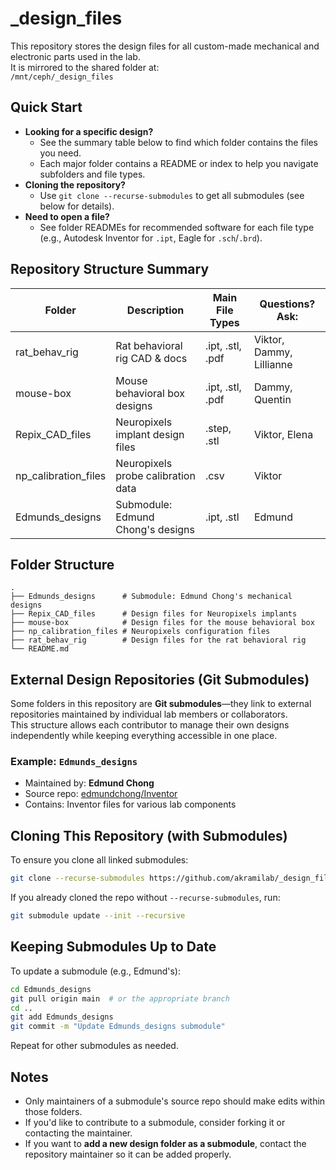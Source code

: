 # _design_files

This repository stores the design files for all custom-made mechanical and electronic parts used in the lab.  
It is mirrored to the shared folder at:  
`/mnt/ceph/_design_files`

## Quick Start

- **Looking for a specific design?**
  - See the summary table below to find which folder contains the files you need.
  - Each major folder contains a README or index to help you navigate subfolders and file types.
- **Cloning the repository?**
  - Use `git clone --recurse-submodules` to get all submodules (see below for details).
- **Need to open a file?**
  - See folder READMEs for recommended software for each file type (e.g., Autodesk Inventor for `.ipt`, Eagle for `.sch`/`.brd`).

## Repository Structure Summary

| Folder                | Description                              | Main File Types      | Questions? Ask:          |
|-----------------------|------------------------------------------|----------------------|--------------------------|
| rat_behav_rig         | Rat behavioral rig CAD & docs            | .ipt, .stl, .pdf     | Viktor, Dammy, Lillianne |
| mouse-box             | Mouse behavioral box designs             | .ipt, .stl, .pdf     | Dammy, Quentin           |
| Repix_CAD_files       | Neuropixels implant design files         | .step, .stl          | Viktor, Elena            |
| np_calibration_files  | Neuropixels probe calibration data       | .csv                 | Viktor                   |
| Edmunds_designs       | Submodule: Edmund Chong's designs        | .ipt, .stl           | Edmund                   |

## Folder Structure

```
.
├── Edmunds_designs      # Submodule: Edmund Chong's mechanical designs
├── Repix_CAD_files      # Design files for Neuropixels implants     
├── mouse-box            # Design files for the mouse behavioral box
├── np_calibration_files # Neuropixels configuration files
├── rat_behav_rig        # Design files for the rat behavioral rig   
└── README.md
```


## External Design Repositories (Git Submodules)

Some folders in this repository are **Git submodules**—they link to external repositories maintained by individual lab members or collaborators.  
This structure allows each contributor to manage their own designs independently while keeping everything accessible in one place.

### Example: `Edmunds_designs`
- Maintained by: **Edmund Chong**
- Source repo: [edmundchong/Inventor](https://github.com/edmundchong/Inventor)
- Contains: Inventor files for various lab components


## Cloning This Repository (with Submodules)

To ensure you clone all linked submodules:

```bash
git clone --recurse-submodules https://github.com/akramilab/_design_files.git
```

If you already cloned the repo without `--recurse-submodules`, run:

```bash
git submodule update --init --recursive
```


## Keeping Submodules Up to Date

To update a submodule (e.g., Edmund's):

```bash
cd Edmunds_designs
git pull origin main  # or the appropriate branch
cd ..
git add Edmunds_designs
git commit -m "Update Edmunds_designs submodule"
```

Repeat for other submodules as needed.


## Notes

* Only maintainers of a submodule's source repo should make edits within those folders.
* If you'd like to contribute to a submodule, consider forking it or contacting the maintainer.
* If you want to **add a new design folder as a submodule**, contact the repository maintainer so it can be added properly.
